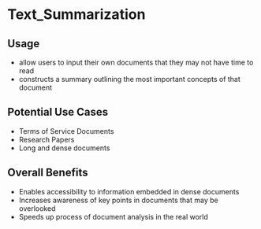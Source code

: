 # Text_Summarization
## Usage
- allow users to input their own documents that they may not have time to read
- constructs a summary outlining the most important concepts of that document
## Potential Use Cases
- Terms of Service Documents
- Research Papers
- Long and dense documents
## Overall Benefits
- Enables accessibility to information embedded in dense documents
- Increases awareness of key points in documents that may be overlooked
- Speeds up process of document analysis in the real world